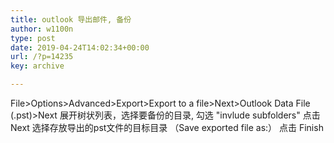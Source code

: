 ```yaml
---
title: outlook 导出邮件, 备份
author: w1100n
type: post
date: 2019-04-24T14:02:34+00:00
url: /?p=14235
key: archive

---
```

File>Options>Advanced>Export>Export to a file>Next>Outlook Data File (.pst)>Next
展开树状列表，选择要备份的目录, 勾选 "invlude subfolders"
点击 Next
选择存放导出的pst文件的目标目录 （Save exported file as:）
点击 Finish

